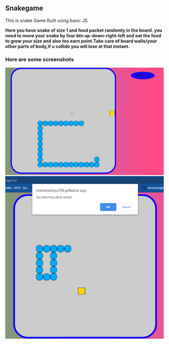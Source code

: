 ## Snakegame
This is snake Game Built using basic JS.

**Here you have snake of size 1 and food packet randomly in the board.
you need to move your snake by four btn up-down-right-left and eat the food 
to grow your size and also too earn point.Take care of board walls/your other parts of body,if u collide
you will lose at that instant.**

### Here are some screenshots

<img src='https://github.com/shahidsiddiqui786/Snakegame/blob/master/anbc.png' width='700"'>


<img src='https://github.com/shahidsiddiqui786/Snakegame/blob/master/abnd.png' width='700"'>
